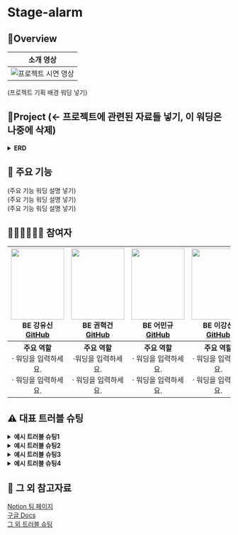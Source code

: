 # Stage-alarm

##  🍳Overview


|      소개 영상      |
|:---------------:|
| ![프로젝트 시연 영상]() |

(프로젝트 기획 배경 워딩 넣기)

##  🚩Project (<- 프로젝트에 관련된 자료들 넣기, 이 워딩은 나중에 삭제)

<details>
<summary><strong>ERD</strong></summary>
</details>



##  📍 주요 기능

(주요 기능 워딩 설명 넣기)  
(주요 기능 워딩 설명 넣기)  
(주요 기능 워딩 설명 넣기)  


##  👩🏻‍💻🧑🏻‍💻 참여자

| <img src="" width="120" height="160"/><br/>BE 강유신 <a href="https://github.com/simidot">GitHub</a> | <img src="" width="120" height="160"/><br/>BE 권혁건 <a href="">GitHub</a> | <img src="" width="120" height="160"/><br/>BE 어민규 <a href="">GitHub</a> | <img src="" width="120" height="160"/><br/>BE 이강선 <a href="">GitHub</a> |
|:-------------------------------------------------------------------------------------------------:|:--------------------------------------------------------------------------------------------------:|:-------------------------------------------------------------------------------------------------:|:-------------------------------------------------------------------------------------------------:|
|               <strong>주요 역할</strong> <br> &middot; 워딩을 입력하세요. <br> &middot; 워딩을 입력하세요.               |                 <strong>주요 역할</strong> <br> &middot;워딩을 입력하세요. <br> &middot; 워딩을 입력하세요.                 |               <strong>주요 역할</strong> <br> &middot; 워딩을 입력하세요. <br> &middot; 워딩을 입력하세요.                |                <strong>주요 역할</strong> <br> &middot; 워딩을 입력하세요. <br> &middot; 워딩을 입력하세요.                |


##  ⚠️ 대표 트러블 슈팅

<details>
<summary><strong>예시 트러블 슈팅1</strong></summary>
</details>

<details>
<summary><strong>예시 트러블 슈팅2</strong></summary>
</details>

<details>
<summary><strong>예시 트러블 슈팅3</strong></summary>
</details>

<details>
<summary><strong>예시 트러블 슈팅4</strong></summary>
</details>


## 📑 그 외 참고자료

[Notion 팀 페이지]()  
[구글 Docs]()  
[그 외 트러블 슈팅]()


